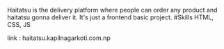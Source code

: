 Haitatsu is the delivery platform where people can order any product and haitatsu gonna deliver it. It's just a frontend basic project.
#Skills 
HTML, CSS, JS

link : haitatsu.kapilnagarkoti.com.np
